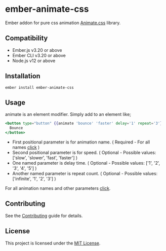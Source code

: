 # ember-animate-css

Ember addon for pure css animation [Animate.css](https://animate.style/) library.

## Compatibility

* Ember.js v3.20 or above
* Ember CLI v3.20 or above
* Node.js v12 or above


Installation
------------------------------------------------------------------------------

```
ember install ember-animate-css
```

## Usage

animate is an element modifier. Simply add to an element like;

```handlebars
<button type="button" {{animate 'bounce' 'faster' delay='1' repeat='3'}}>
  Bounce
</button>
```

- First positional parameter is for animation name. ( Required - For all names [click](https://animate.style/) )
- Second positional parameter is for speed. ( Optional - Possible values: ['slow', 'slower', 'fast', 'faster'] )
- One named parameter is delay time. ( Optional - Possible values: ['1', '2', '3', '4', '5'] )
- Another named parameter is repeat count. ( Optional - Possible values: ['infinite', '1', '2', '3'] )

For all animation names and other parameters [click](https://animate.style/).

## Contributing

See the [Contributing](CONTRIBUTING.md) guide for details.

## License

This project is licensed under the [MIT License](LICENSE.md).
